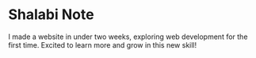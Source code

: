 # Shalabi Note
I made a website in under two weeks, exploring web development for the first time. Excited to learn more and grow in this new skill!
